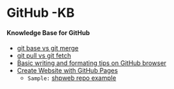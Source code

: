 # GitHub -KB
#### Knowledge Base for GitHub

* [git base vs git merge](doc/MergeVsRebase.md)
* [git pull vs git fetch](doc/GitPullVsFetch.png)
* [Basic writing and formating tips on GitHub browser](url)
* [Create Website with GitHub Pages](https://pages.github.com/)  
   - ```Sample:``` [shpweb repo example](https://shpweb.github.io)
